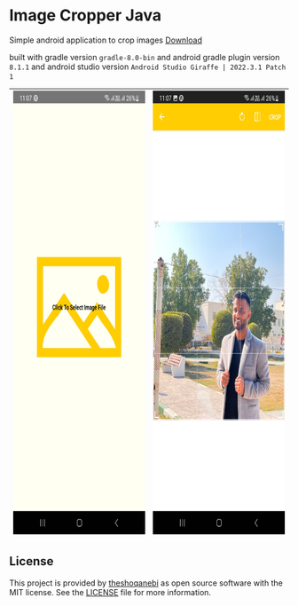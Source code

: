 # Image Cropper Java

Simple android application to crop images [Download](https://github.com/theshoqanebi/image-cropper-java/releases/download/v1.0/app-release.apk)

built with gradle version `gradle-8.0-bin` and android gradle plugin version `8.1.1` and android studio version `Android Studio Giraffe | 2022.3.1 Patch 1`

| <img src="screenshots/Screenshot_1.jpg" alt="Screenshot 1" style="height: 800px; width:360px;"/> |  <img src="screenshots/Screenshot_2.jpg" alt="Screenshot 2" style="height: 800px; width:360px;"/> |
| ---------------------------------------------- | -------------------------------------------- |

## License

This project is provided by [theshoqanebi](mailto:theshoqanebi@gmail.com) as open source software with the MIT license. See the [LICENSE](LICENSE) file for more information.
